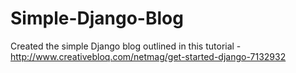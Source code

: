 Simple-Django-Blog
==================

Created the simple Django blog outlined in this tutorial - http://www.creativebloq.com/netmag/get-started-django-7132932
